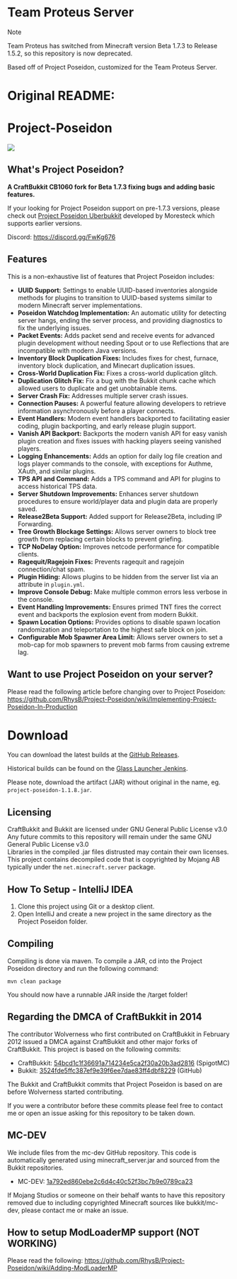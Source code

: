 # Team Proteus Server

> [!NOTE]
> Team Proteus has switched from Minecraft version Beta 1.7.3 to Release 1.5.2, so this repository is now deprecated.

Based off of Project Poseidon, customized for the Team Proteus Server.

# Original README:

# Project-Poseidon
![](/img/banner.png)
## What's Project Poseidon?
**A CraftBukkit CB1060 fork for Beta 1.7.3 fixing bugs and adding basic features.<br>**

If your looking for Project Poseidon support on pre-1.7.3 versions, please check out [Project Poseidon Uberbukkit](https://github.com/Moresteck/Project-Poseidon-Uberbukkit) developed by Moresteck which supports earlier versions.<br>

Discord: https://discord.gg/FwKg676

## Features
This is a non-exhaustive list of features that Project Poseidon includes:

- **UUID Support:** Settings to enable UUID-based inventories alongside methods for plugins to transition to UUID-based systems similar to modern Minecraft server implementations.
- **Poseidon Watchdog Implementation:** An automatic utility for detecting server hangs, ending the server process, and providing diagnostics to fix the underlying issues.
- **Packet Events:** Adds packet send and receive events for advanced plugin development without needing Spout or to use Reflections that are incompatible with modern Java versions.
- **Inventory Block Duplication Fixes:** Includes fixes for chest, furnace, inventory block duplication, and Minecart duplication issues.
- **Cross-World Duplication Fix:** Fixes a cross-world duplication glitch.
- **Duplication Glitch Fix:** Fix a bug with the Bukkit chunk cache which allowed users to duplicate and get unobtainable items.
- **Server Crash Fix:** Addresses multiple server crash issues.
- **Connection Pauses:** A powerful feature allowing developers to retrieve information asynchronously before a player connects.
- **Event Handlers:** Modern event handlers backported to facilitating easier coding, plugin backporting, and early release plugin support.
- **Vanish API Backport:** Backports the modern vanish API for easy vanish plugin creation and fixes issues with hacking players seeing vanished players.
- **Logging Enhancements:** Adds an option for daily log file creation and logs player commands to the console, with exceptions for Authme, XAuth, and similar plugins.
- **TPS API and Command:** Adds a TPS command and API for plugins to access historical TPS data.
- **Server Shutdown Improvements:** Enhances server shutdown procedures to ensure world/player data and plugin data are properly saved.
- **Release2Beta Support:** Added support for Release2Beta, including IP Forwarding.
- **Tree Growth Blockage Settings:** Allows server owners to block tree growth from replacing certain blocks to prevent griefing.
- **TCP NoDelay Option:** Improves netcode performance for compatible clients.
- **Ragequit/Ragejoin Fixes:** Prevents ragequit and ragejoin connection/chat spam.
- **Plugin Hiding:** Allows plugins to be hidden from the server list via an attribute in `plugin.yml`.
- **Improve Console Debug:** Make multiple common errors less verbose in the console.
- **Event Handling Improvements:** Ensures primed TNT fires the correct event and backports the explosion event from modern Bukkit.
- **Spawn Location Options:** Provides options to disable spawn location randomization and teleportation to the highest safe block on join.
- **Configurable Mob Spawner Area Limit:** Allows server owners to set a mob-cap for mob spawners to prevent mob farms from causing extreme lag.



## Want to use Project Poseidon on your server?
Please read the following article before changing over to Project Poseidon: https://github.com/RhysB/Project-Poseidon/wiki/Implementing-Project-Poseidon-In-Production

# Download
You can download the latest builds at the [GitHub Releases](https://github.com/retromcorg/Project-Poseidon/releases/).

Historical builds can be found on the [Glass Launcher Jenkins](https://jenkins.glass-launcher.net/job/Project-Poseidon/).

Please note, download the artifact (JAR) without original in the name, eg. `project-poseidon-1.1.8.jar`.

## Licensing
CraftBukkit and Bukkit are licensed under GNU General Public License v3.0<br>
Any future commits to this repository will remain under the same GNU General Public License v3.0<br>
Libraries in the compiled .jar files distrusted may contain their own licenses.<br>
This project contains decompiled code that is copyrighted by Mojang AB typically under the `net.minecraft.server` package.<br>

## How To Setup - IntelliJ IDEA

1. Clone this project using Git or a desktop client.
2. Open IntelliJ and create a new project in the same directory as the Project Poseidon folder.

## Compiling

Compiling is done via maven. To compile a JAR, cd into the Project Poseidon directory and run the following command:

```
mvn clean package
```

You should now have a runnable JAR inside the /target folder!

## Regarding the DMCA of CraftBukkit in 2014
The contributor Wolverness who first contributed on CraftBukkit in February 2012 issued a DMCA against CraftBukkit and other major forks of CraftBukkit.
This project is based on the following commits:

* CraftBukkit: [54bcd1c1f36691a714234e5ca2f30a20b3ad2816](https://hub.spigotmc.org/stash/projects/SPIGOT/repos/craftbukkit/commits/54bcd1c1f36691a714234e5ca2f30a20b3ad2816) (SpigotMC)
* Bukkit: [3524fde5ffc387ef9e39f6ee7dae83ff4dbf8229](https://github.com/Bukkit/Bukkit/commit/3524fde5ffc387ef9e39f6ee7dae83ff4dbf8229) (GitHub)

The Bukkit and CraftBukkit commits that Project Poseidon is based on are before Wolverness started contributing.

If you were a contributor before these commits please feel free to contact me or open an issue asking for this repository to be taken down.

## MC-DEV
We include files from the mc-dev GitHub repository. This code is automatically generated using minecraft_server.jar and sourced from the Bukkit repositories.
* MC-DEV: [1a792ed860ebe2c6d4c40c52f3bc7b9e0789ca23](https://github.com/Bukkit/mc-dev/commit/1a792ed860ebe2c6d4c40c52f3bc7b9e0789ca23)

If Mojang Studios or someone on their behalf wants to have this repository removed due to including copyrighted Minecraft sources like bukkit/mc-dev, please contact me or make an issue.

## How to setup ModLoaderMP support (NOT WORKING) 
Please read the following: https://github.com/RhysB/Project-Poseidon/wiki/Adding-ModLoaderMP
